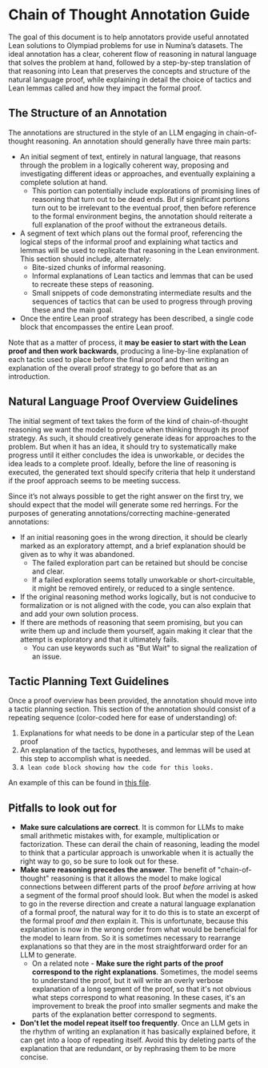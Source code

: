 # Chain of Thought Annotation Guide

The goal of this document is to help annotators provide useful annotated Lean solutions to Olympiad problems for use in Numina’s datasets. The ideal annotation has a clear, coherent flow of reasoning in natural language that solves the problem at hand, followed by a step-by-step translation of that reasoning into Lean that preserves the concepts and structure of the natural language proof, while explaining in detail the choice of tactics and Lean lemmas called and how they impact the formal proof.

## The Structure of an Annotation

The annotations are structured in the style of an LLM engaging in chain-of-thought reasoning. An annotation should generally have three main parts:

* An initial segment of text, entirely in natural language, that reasons through the problem in a logically coherent way, proposing and investigating different ideas or approaches, and eventually explaining a complete solution at hand.  
  * This portion can potentially include explorations of promising lines of reasoning that turn out to be dead ends. But if significant portions turn out to be irrelevant to the eventual proof, then before reference to the formal environment begins, the annotation should reiterate a full explanation of the proof without the extraneous details.  
* A segment of text which plans out the formal proof, referencing the logical steps of the informal proof and explaining what tactics and lemmas will be used to replicate that reasoning in the Lean environment. This section should include, alternately:  
  * Bite-sized chunks of informal reasoning.  
  * Informal explanations of Lean tactics and lemmas that can be used to recreate these steps of reasoning.  
  * Small snippets of code demonstrating intermediate results and the sequences of tactics that can be used to progress through proving these and the main goal.  
* Once the entire Lean proof strategy has been described, a single code block that encompasses the entire Lean proof.

Note that as a matter of process, it **may be easier to start with the Lean proof and then work backwards**, producing a line-by-line explanation of each tactic used to place before the final proof and then writing an explanation of the overall proof strategy to go before that as an introduction.

## Natural Language Proof Overview Guidelines

The initial segment of text takes the form of the kind of chain-of-thought reasoning we want the model to produce when thinking through its proof strategy. As such, it should creatively generate ideas for approaches to the problem. But when it has an idea, it should try to systematically make progress until it either concludes the idea is unworkable, or decides the idea leads to a complete proof. Ideally, before the line of reasoning is executed, the generated text should specify criteria that help it understand if the proof approach seems to be meeting success.

Since it’s not always possible to get the right answer on the first try, we should expect that the model will generate some red herrings. For the purposes of generating annotations/correcting machine-generated annotations:

* If an initial reasoning goes in the wrong direction, it should be clearly marked as an exploratory attempt, and a brief explanation should be given as to why it was abandoned.
  * The failed exploration part can be retained but should be concise and clear.  
  * If a failed exploration seems totally unworkable or short-circuitable, it might be removed entirely, or reduced to a single sentence.  
* If the original reasoning method works logically, but is not conducive to formalization or is not aligned with the code, you can also explain that and add your own solution process.  
* If there are methods of reasoning that seem promising, but you can write them up and include them yourself, again making it clear that the attempt is exploratory and that it ultimately fails.
  * You can use keywords such as "But Wait" to signal the realization of an issue.

## Tactic Planning Text Guidelines

Once a proof overview has been provided, the annotation should move into a tactic planning section. This section of the annotation should consist of a repeating sequence (color-coded here for ease of understanding) of:

1. Explanations for what needs to be done in a particular step of the Lean proof  
2. An explanation of the tactics, hypotheses, and lemmas will be used at this step to accomplish what is needed.  
3. `A lean code block showing how the code for this looks.`

An example of this can be found in [this file](./AnnotationExamples/ChainOfThought/algebra_19511.md).

## Pitfalls to look out for

* **Make sure calculations are correct**. It is common for LLMs to make small arithmetic mistakes with, for example, multiplication or factorization. These can derail the chain of reasoning, leading the model to think that a particular approach is unworkable when it is actually the right way to go, so be sure to look out for these.
* **Make sure reasoning precedes the answer**. The benefit of "chain-of-thought" reasoning is that it allows the model to make logical connections between different parts of the proof *before* arriving at how a segment of the formal proof should look. But when the model is asked to go in the reverse direction and create a natural language explanation of a formal proof, the natural way for it to do this is to state an excerpt of the formal proof *and then* explain it. This is unfortunate, because this explanation is now in the wrong order from what would be beneficial for the model to learn from. So it is sometimes necessary to rearrange explanations so that they are in the most straightforward order for an LLM to generate.
  * On a related note - **Make sure the right parts of the proof correspond to the right explanations**. Sometimes, the model seems to understand the proof, but it will write an overly verbose explanation of a long segment of the proof, so that it's not obvious what steps correspond to what reasoning. In these cases, it's an improvement to break the proof into smaller segments and make the parts of the explanation better correspond to segments.
* **Don't let the model repeat itself too frequently**. Once an LLM gets in the rhythm of writing an explanation it has basically explained before, it can get into a loop of repeating itself. Avoid this by deleting parts of the explanation that are redundant, or by rephrasing them to be more concise.